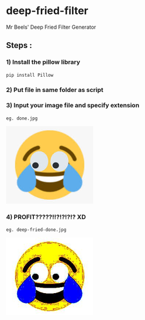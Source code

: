 # deep-fried-filter 
Mr Beels' Deep Fried Filter Generator

## Steps :
### 1) Install the pillow library

```
pip install Pillow
```

### 2) Put file in same folder as script

### 3) Input your image file and specify extension

```
eg. done.jpg
```

![done.png](done.jpg)

### 4) PROFIT?????!!?!?!?!? XD

```
eg. deep-fried-done.jpg
```

![done.png](deep-fried-done.jpg)

